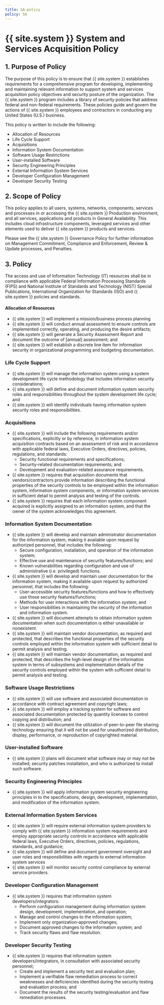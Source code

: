 ```yaml
---
title: SA-policy
policy: SA
---
```

# {{ site.system }} System and Services Acquisition Policy

## 1. Purpose of Policy
The purpose of this policy is to ensure that {{ site.system }} establishes requirements for a comprehensive program for developing, implementing and maintaining relevant information to support system and services acquisition policy objectives and security posture of the organization.
The {{ site.system }} program includes a library of security policies that address federal and non-federal requirements. These policies guide and govern the actions of {{ site.system }} employees and contractors in conducting any United States (U.S.) business.

This policy is written to include the following:
* Allocation of Resources
* Life Cycle Support
* Acquisitions
* Information System Documentation
* Software Usage Restrictions
* User-installed Software
* Security Engineering Principles
* External Information System Services
* Developer Configuration Management
* Developer Security Testing

## 2. Scope of Policy
This policy applies to all users, systems, networks, components, services and processes in or accessing the {{ site.system }} Production environment, and all services, applications and products in General Availability.  This includes cloud infrastructure components, leveraged services and other elements used to deliver {{ site.system }} products and services.

Please see the {{ site.system }} Governance Policy for further information on Management Commitment, Compliance and Enforcement, Review & Update processes, and Penalties.

## 3. Policy
The access and use of Information Technology (IT) resources shall be in compliance with applicable Federal Information Processing Standards (FIPS) and National Institute of Standards and Technology (NIST) Special Publications, International Organization for Standards (ISO) and {{ site.system }} policies and standards.

#### Allocation of Resources

* {{ site.system }} will implement a mission/business process planning
* {{ site.system }} will conduct annual assessment to ensure controls are implemented correctly, operating, and producing the desire artifacts;
* {{ site.system }} will generate a Security Assessment Report and document the outcome of [annual] assessment; and
* {{ site.system }} will establish a discrete line item for information security in organizational programming and budgeting documentation.

### Life Cycle Support
* {{ site.system }} will manage the information system using a system development life cycle methodology that includes information security considerations;
* {{ site.system }} will define and document information system security roles and responsibilities throughout the system development life cycle; and
* {{ site.system }} will identify individuals having information system security roles and responsibilities.

### Acquisitions
* {{ site.system }} will include the following requirements and/or specifications, explicitly or by reference, in information system acquisition contracts based on an assessment of risk and in accordance with applicable federal laws, Executive Orders, directives, policies, regulations, and standards:
  * Security functional requirements and specifications;
  * Security-related documentation requirements; and
  * Development and evaluation-related assurance requirements.
* {{ site.system }} requires that acquisition documents that vendors/contractors provide information describing the functional properties of the security controls to be employed within the information system, information system components, or information system services in sufficient detail to permit analysis and testing of the controls.
* {{ site.system }} requires that each information system component acquired is explicitly assigned to an information system, and that the owner of the system acknowledges this agreement.

### Information System Documentation
* {{ site.system }} will develop and maintain administrator documentation for the information system, making it available upon request by authorized personnel, that includes the following:
  * Secure configuration, installation, and operation of the information system;
  * Effective use and maintenance of security features/functions; and
  * Known vulnerabilities regarding configuration and use of administrative (i.e. privileged) functions.
* {{ site.system }} will develop and maintain user documentation for the information system, making it available upon request by authorized personnel, that includes the following:
  * User-accessible security features/functions and how to effectively use those security features/functions;
  * Methods for user interactions with the information system; and
  * User responsibilities in maintaining the security of the information and information system.
* {{ site.system }} will document attempts to obtain information system documentation when such documentation is either unavailable or nonexistent.
* {{ site.system }} will maintain vendor documentation, as required and protected, that describes the functional properties of the security controls employed within the information system with sufficient detail to permit analysis and testing.
* {{ site.system }} will maintain vendor documentation, as required and protected, that describes the high-level design of the information system in terms of subsystems and implementation details of the security controls employed within the system with sufficient detail to permit analysis and testing.

### Software Usage Restrictions
* {{ site.system }} will use software and associated documentation in accordance with contract agreement and copyright laws;
* {{ site.system }} will employ a tracking system for software and associated documentation protected by quantity licenses to control copying and distribution; and
* {{ site.system }} will document the utilization of peer-to-peer file sharing technology ensuring that it will not be used for unauthorized distribution, display, performance, or reproduction of copyrighted material.

### User-installed Software
* {{ site.system }} plans will document what software may or may not be installed; security patches installation, and who is authorized to install such software.

### Security Engineering Principles
* {{ site.system }} will apply information system security engineering principles in to the specifications, design, development, implementation, and modification of the information system.

### External Information System Services
* {{ site.system }} will require external information system providers to comply with {{ site.system }} information system requirements and employ appropriate security controls in accordance with applicable federal laws, Executive Orders, directives, policies, regulations, standards, and guidance;
* {{ site.system }} will define and document government oversight and user roles and responsibilities with regards to external information system services
* {{ site.system }} will monitor security control compliance by external service providers.

### Developer Configuration Management
* {{ site.system }} requires that information system developers/integrators:
  * Perform configuration management during information system design, development, implementation, and operation;
  * Manage and control changes to the information system;
  * Implement only organization-approved changes;
  * Document approved changes to the information system; and
  * Track security flaws and flaw resolution.

### Developer Security Testing
* {{ site.system }} requires that information system developers/integrators, in consultation with associated security personnel;
  * Create and implement a security test and evaluation plan;
  * Implement a verifiable flaw remediation process to correct weaknesses and deficiencies identified during the security testing and evaluation process; and
  * Document the results of the security testing/evaluation and flaw remediation processes.
